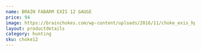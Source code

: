 ```yaml
---
name: BRAIN FABARM EXIS 12 GAUGE
price: 94
image: https://brainchokes.com/wp-content/uploads/2016/11/choke_exis_hp-400x300.jpg
layout: productdetails
category: hunting
sku: choke12
---
```

